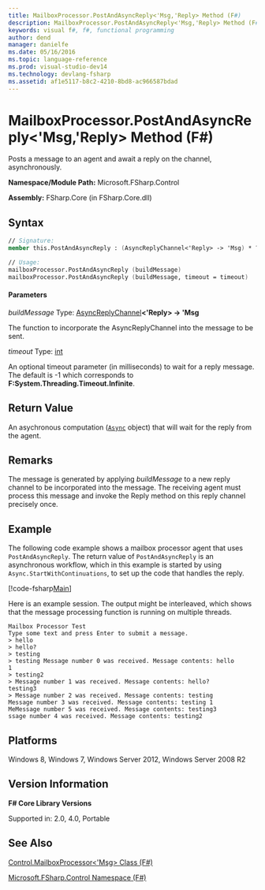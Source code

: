 ```yaml
---
title: MailboxProcessor.PostAndAsyncReply<'Msg,'Reply> Method (F#)
description: MailboxProcessor.PostAndAsyncReply<'Msg,'Reply> Method (F#)
keywords: visual f#, f#, functional programming
author: dend
manager: danielfe
ms.date: 05/16/2016
ms.topic: language-reference
ms.prod: visual-studio-dev14
ms.technology: devlang-fsharp
ms.assetid: af1e5117-b8c2-4210-8bd8-ac966587bdad 
---
```


# MailboxProcessor.PostAndAsyncReply<'Msg,'Reply> Method (F#)

Posts a message to an agent and await a reply on the channel, asynchronously.

**Namespace/Module Path:** Microsoft.FSharp.Control

**Assembly:** FSharp.Core (in FSharp.Core.dll)


## Syntax

```fsharp
// Signature:
member this.PostAndAsyncReply : (AsyncReplyChannel<'Reply> -> 'Msg) * ?int -> Async<'Reply>

// Usage:
mailboxProcessor.PostAndAsyncReply (buildMessage)
mailboxProcessor.PostAndAsyncReply (buildMessage, timeout = timeout)
```

#### Parameters
*buildMessage*
Type: [AsyncReplyChannel](https://msdn.microsoft.com/library/e32fd8ec-37dd-4e63-94a5-67709962d1d0)**&lt;'Reply&gt; -&gt;   'Msg**


The function to incorporate the AsyncReplyChannel into the message to be sent.


*timeout*
Type: [int](https://msdn.microsoft.com/library/025d5455-3622-4ea5-9573-3ecbd4ee1375)


An optional timeout parameter (in milliseconds) to wait for a reply message. The default is -1 which corresponds to **F:System.Threading.Timeout.Infinite**.

## Return Value

An asychronous computation ([`Async`](https://msdn.microsoft.com/library/03eb4d12-a01a-4565-a077-5e83f17cf6f7) object) that will wait for the reply from the agent.

## Remarks
The message is generated by applying *buildMessage* to a new reply channel to be incorporated into the message. The receiving agent must process this message and invoke the Reply method on this reply channel precisely once.

## Example

The following code example shows a mailbox processor agent that uses `PostAndAsyncReply`. The return value of `PostAndAsyncReply` is an asynchronous workflow, which in this example is started by using `Async.StartWithContinuations`, to set up the code that handles the reply.

[!code-fsharp[Main](snippets/fsmailboxprocessor/snippet14.fs)]

Here is an example session. The output might be interleaved, which shows that the message processing function is running on multiple threads.

```
Mailbox Processor Test
Type some text and press Enter to submit a message.
> hello
> hello?
> testing
> testing Message number 0 was received. Message contents: hello
1
> testing2
> Message number 1 was received. Message contents: hello?
testing3
> Message number 2 was received. Message contents: testing
Message number 3 was received. Message contents: testing 1
MeMessage number 5 was received. Message contents: testing3
ssage number 4 was received. Message contents: testing2
```

## Platforms
Windows 8, Windows 7, Windows Server 2012, Windows Server 2008 R2


## Version Information
**F# Core Library Versions**

Supported in: 2.0, 4.0, Portable

## See Also
[Control.MailboxProcessor&#60;'Msg&#62; Class &#40;F&#35;&#41;](Control.MailboxProcessor%5B%27Msg%5D-Class-%5BFSharp%5D.md)

[Microsoft.FSharp.Control Namespace &#40;F&#35;&#41;](Microsoft.FSharp.Control-Namespace-%5BFSharp%5D.md)